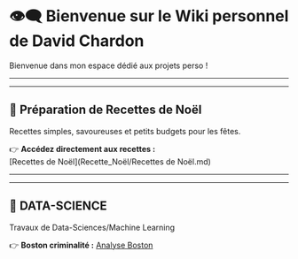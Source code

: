 

# 👁‍🗨 **Bienvenue sur le Wiki personnel de David Chardon**

Bienvenue dans mon espace dédié aux projets perso !

---

---

## 🥞 **Préparation de Recettes de Noël**  

Recettes simples, savoureuses et petits budgets pour les fêtes.  

👉 **Accédez directement aux recettes :**  
[Recettes de Noël](Recette_Noël/Recettes de Noël.md)

---

---
## 💽 **DATA-SCIENCE**  

Travaux de Data-Sciences/Machine Learning  

👉 **Boston criminalité :**
[Analyse Boston](Wiki_propre/Data_Science/Analyse_Boston.md)

